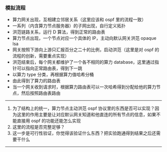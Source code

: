 
### 模拟流程

- 算力网关出现，互相建立邻居关系（这里应该和 ospf 里的流程一致）
- 一系列（内含算力节点服务器）的子网出现，自行定义拓扑
- 洪范链路关系，运行 D 算法，得到正常的路由表
- 算力节点出现，一个节点对应一个具体的 IP，主动向默认网关洪范 opaque lsa
- 网关按照下游向上游只汇报百分之二十的比例，启动洪范（这里是对 ospf 的流程的创新，需要重点实现）
- 洪范结束后，每个网关都维护了一个各不相同的算力 database，这里通过指针可以指向正常路由表，得到下一跳
- 以算力 type 分类，再根据算力值哈希分桶
- 由此得到了算力的路由表
- 当一个网关收到请求时，根据算力路由表可以一次哈希得到分配给他的算力节点，然后按照路由表路由

---

1. 为了结构上的统一，算力节点主动洪范 ospf 协议里的东西是否可以实现？因为这里的作用主要是让对应默认网关知道和他直连的所有节点的信息，如果不能直接用 ospf 的功能还能怎么实现
2. 这里的流程是否完整足够？
3. 这一步是可行性验证，你觉得该验证什么东西？把实验跑通得到结果之后还需要干什么

---
